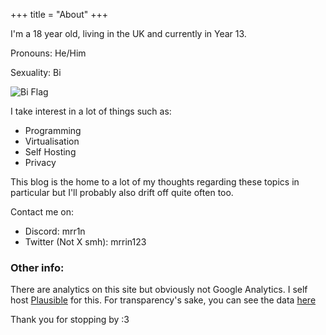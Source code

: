 +++
title = "About"
+++

I'm a 18 year old, living in the UK and currently in Year 13.

Pronouns: He/Him

Sexuality: Bi

![Bi Flag](/images/biflag.webp)

I take interest in a lot of things such as:
- Programming
- Virtualisation
- Self Hosting
- Privacy

This blog is the home to a lot of my thoughts regarding these topics in particular but I'll probably also drift off quite often too.

Contact me on:
* Discord: mrr1n
* Twitter (Not X smh): mrrin123

### Other info:

There are analytics on this site but obviously not Google Analytics. I self host [Plausible](https://plausible.io) for this. For transparency's sake, you can see the data [here](https://analytics.ryanwiecz.co.uk/blog.ryanwiecz.co.uk/)

Thank you for stopping by :3
